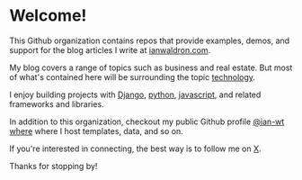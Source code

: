 # Welcome!
This Github organization contains repos that provide examples, demos, and support for the blog articles I write at [ianwaldron.com](https://ianwaldron.com).

My blog covers a range of topics such as business and real estate. But most of what's contained here will be surrounding the topic [technology](https://ianwaldron.com/blog/topic/technology/).

I enjoy building projects with [Django](https://ianwaldron.com/blog/tag/django/), [python](https://ianwaldron.com/blog/tag/python/), [javascript](https://ianwaldron.com/blog/tag/javascript/), and related frameworks and libraries.

In addition to this organization, checkout my public Github profile [@ian-wt where](https://github.com/ian-wt) where I host templates, data, and so on.

If you're interested in connecting, the best way is to follow me on [X](https://x.com/ianwaldron_wt).

Thanks for stopping by!
